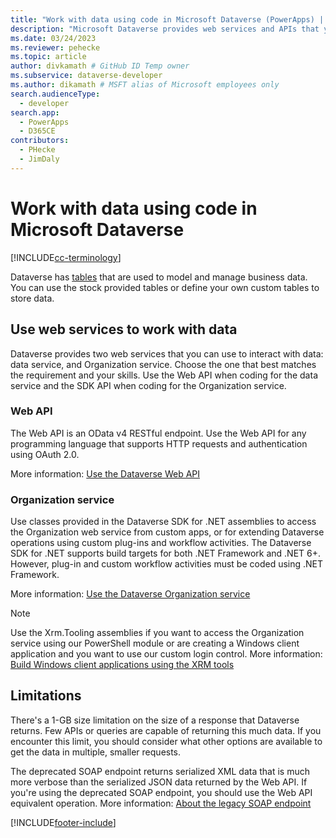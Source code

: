```yaml
---
title: "Work with data using code in Microsoft Dataverse (PowerApps) | Microsoft Docs" 
description: "Microsoft Dataverse provides web services and APIs that you can use to interact with your data." # 115-145 characters including spaces. This abstract displays in the search result.
ms.date: 03/24/2023
ms.reviewer: pehecke
ms.topic: article
author: divkamath # GitHub ID Temp owner
ms.subservice: dataverse-developer
ms.author: dikamath # MSFT alias of Microsoft employees only
search.audienceType: 
  - developer
search.app: 
  - PowerApps
  - D365CE
contributors:
  - PHecke
  - JimDaly
---
```

# Work with data using code in Microsoft Dataverse

[!INCLUDE[cc-terminology](includes/cc-terminology.md)]

Dataverse has [tables](entities.md) that are used to model and manage business data. You can use the stock provided tables or define your own custom tables to store data.

## Use web services to work with data

Dataverse provides two web services that you can use to interact with data: data service, and Organization service. Choose the one that best matches the requirement and your skills. Use the Web API when coding for the data service and the SDK API when coding for the Organization service.

<!--![Flow diagram to choose web service.](media/whentousewebapi.png)-->

### Web API

The Web API is an OData v4 RESTful endpoint. Use the Web API for any programming language that supports HTTP requests and authentication using OAuth 2.0.

More information: [Use the Dataverse Web API](webapi/overview.md)

### Organization service

Use classes provided in the Dataverse SDK for .NET assemblies to access the Organization web service from custom apps, or for extending Dataverse operations using custom plug-ins and workflow activities. The Dataverse SDK for .NET supports build targets for both .NET Framework and .NET 6+. However, plug-in and custom workflow activities must be coded using .NET Framework.

More information: [Use the Dataverse Organization service](org-service/overview.md)

> [!NOTE]
> Use the Xrm.Tooling assemblies if you want to access the Organization service using our PowerShell module or are creating a Windows client application and you want to use our custom login control. More information: [Build Windows client applications using the XRM tools](xrm-tooling/build-windows-client-applications-xrm-tools.md)

## Limitations

There's a 1-GB size limitation on the size of a response that Dataverse returns.  Few APIs or queries are capable of returning this much data.  If you encounter this limit, you should consider what other options are available to get the data in multiple, smaller requests.

The deprecated SOAP endpoint returns serialized XML data that is much more verbose than the serialized JSON data returned by the Web API. If you're using the deprecated SOAP endpoint, you should use the Web API equivalent operation. More information: [About the legacy SOAP endpoint](org-service/overview.md#about-the-legacy-soap-endpoint)


[!INCLUDE[footer-include](../../includes/footer-banner.md)]
